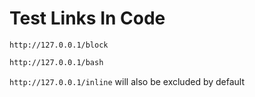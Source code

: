 # Test Links In Code

```
http://127.0.0.1/block
```

```bash
http://127.0.0.1/bash
```

`http://127.0.0.1/inline` will also be excluded by default
